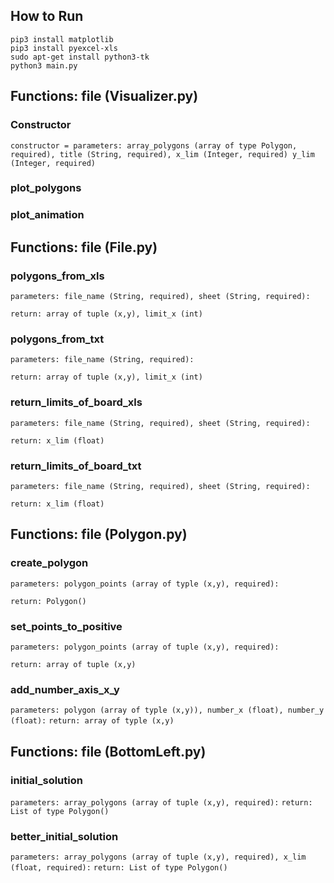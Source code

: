 ## How to Run
```
pip3 install matplotlib
pip3 install pyexcel-xls
sudo apt-get install python3-tk
python3 main.py
```
## Functions: file (Visualizer.py)

### Constructor
`
constructor = parameters: array_polygons (array of type Polygon, required), title (String, required), x_lim (Integer, required) y_lim (Integer, required)
`

### plot_polygons

### plot_animation

## Functions: file (File.py)
###  polygons_from_xls
`
parameters: file_name (String, required), sheet (String, required):
`

`
return: array of tuple (x,y), limit_x (int)
`

###  polygons_from_txt
`
parameters: file_name (String, required):
`

`
return: array of tuple (x,y), limit_x (int)
`

###  return_limits_of_board_xls
`
parameters: file_name (String, required), sheet (String, required):
`

`
return: x_lim (float)
`

###  return_limits_of_board_txt
`
parameters: file_name (String, required), sheet (String, required):
`

`
return: x_lim (float)
`
## Functions: file (Polygon.py)
### create_polygon
`
parameters: polygon_points (array of typle (x,y), required):
`

`
return: Polygon()
`
### set_points_to_positive
`
parameters: polygon_points (array of tuple (x,y), required):
`

`
return: array of tuple (x,y)
`
### add_number_axis_x_y
`
parameters: polygon (array of typle (x,y)), number_x (float), number_y (float):
`
`
return: array of typle (x,y)
`

## Functions: file (BottomLeft.py)
### initial_solution
`
parameters: array_polygons (array of tuple (x,y), required):
`
`
return: List of type Polygon()
`
### better_initial_solution
`
parameters: array_polygons (array of tuple (x,y), required), x_lim (float, required):
`
`
return: List of type Polygon()
`
